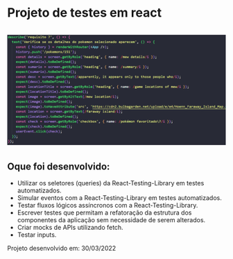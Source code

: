 <h1>Projeto de testes em react</hi>
<br/>
<br/>
<img src="./capa.png" />

<h2>Oque foi desenvolvido:</h2>
<ul>
  <li>Utilizar os seletores (queries) da React-Testing-Library em testes automatizados.</li>
  <li>Simular eventos com a React-Testing-Library em testes automatizados.</li>
  <li>Testar fluxos lógicos assíncronos com a React-Testing-Library.</li>
  <li>Escrever testes que permitam a refatoração da estrutura dos componentes da aplicação sem necessidade de serem alterados.</li>
  <li>Criar mocks de APIs utilizando fetch.</li>
  <li>Testar inputs.</li>
</ul>

<p>Projeto desenvolvido em: 30/03/2022</p>